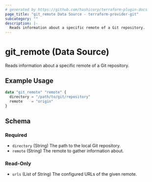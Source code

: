 ```yaml
---
# generated by https://github.com/hashicorp/terraform-plugin-docs
page_title: "git_remote Data Source - terraform-provider-git"
subcategory: ""
description: |-
  Reads information about a specific remote of a Git repository.
---
```


# git_remote (Data Source)

Reads information about a specific remote of a Git repository.

## Example Usage

```terraform
data "git_remote" "remote" {
  directory = "/path/to/git/repository"
  remote    = "origin"
}
```

<!-- schema generated by tfplugindocs -->
## Schema

### Required

- `directory` (String) The path to the local Git repository.
- `remote` (String) The remote to gather information about.

### Read-Only

- `urls` (List of String) The configured URLs of the given remote.


